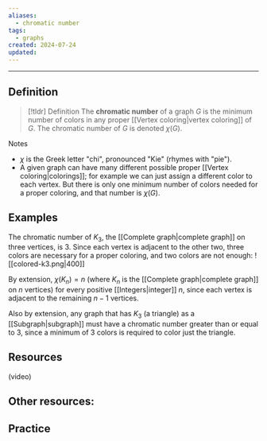 ```yaml
---
aliases:
  - chromatic number
tags:
  - graphs
created: 2024-07-24
updated:
---
```

---
## Definition 

> [!tldr] Definition
> The **chromatic number** of a graph $G$ is the minimum number of colors in any proper [[Vertex coloring|vertex coloring]] of $G$. The chromatic number of $G$ is denoted $\chi(G)$. 

Notes
- $\chi$ is the Greek letter "chi", pronounced "Kie" (rhymes with "pie"). 
- A given graph can have many different possible proper [[Vertex coloring|colorings]]; for example we can just assign a different color to each vertex. But there is only one minimum number of colors needed for a proper coloring, and that number is $\chi(G)$. 

## Examples 

The chromatic number of $K_3$, the [[Complete graph|complete graph]] on three vertices, is $3$. Since each vertex is adjacent to the other two, three colors are necessary for a proper coloring, and two colors are not enough: 
![[colored-k3.png|400]]

By extension, $\chi(K_n) = n$ (where $K_n$ is the [[Complete graph|complete graph]] on $n$ vertices) for every positive [[Integers|integer]] $n$, since each vertex is adjacent to the remaining $n-1$ vertices. 

Also by extension, any graph that has $K_3$ (a triangle) as a [[Subgraph|subgraph]] must have a chromatic number greater than or equal to 3, since a minimum of 3 colors is required to color just the triangle. 





## Resources 

(video)

Other resources: 
- 

## Practice 
